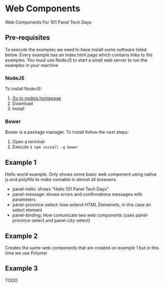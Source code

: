 # Web Components
Web Components For 101 Panel Tech Days

## Pre-requisites
To execute the examples we need to have install some software listed below. Every example has an index.html page which contains links to the examples. You must use NodeJS to start a small web server to run the examples in your machine

### NodeJS
To install NodeJS:
 1. [Go to nodejs homepage](https://nodejs.org)
 2. Download
 3. Install

### Bower
Bower is a package manager. To install follow the next steps:

 1. Open a terminal
 2. Execute `$ npm install -g bower`

## Example 1
Hello world example. Only shows some basic web component using native js and polyfills to make runnable in almost all browsers.

- panel-hello: shows "Hello 101 Panel Tech Days"
- panel-message: shows errors and confirmations messages with parameters
- panel-province-select: how extend HTML Elemenets, in this case an select element
- panel-binding: How comunicate two web components (uses panel-province-select and panel-city-select)

## Example 2
Creates the same web components that are created on example 1 but in this time we use Polymer

## Example 3
TODO

